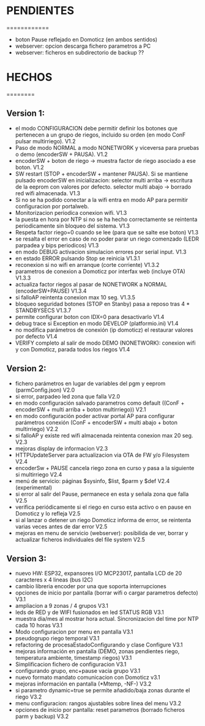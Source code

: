 # PENDIENTES
============
- boton Pause reflejado en Domoticz (en ambos sentidos)
- webserver: opcion descarga fichero parametros a PC
- webserver: ficheros en subdirectorio de backup ??

# HECHOS
========
## Version 1:
- el modo CONFIGURACION debe permitir definir los botones que pertenecen a un grupo de riegos, incluido su orden (en modo ConF pulsar multirriego). V1.2
- Paso de modo NORMAL a modo NONETWORK y viceversa para pruebas o demo (encoderSW + PAUSA). V1.2
- encoderSW + boton de riego -> muestra factor de riego asociado a ese boton. V1.2
- SW restart (STOP + encoderSW + mantener PAUSA). Si se mantiene pulsado encoderSW en inicializacion:
    selector multi arriba -> escritura de la eeprom con valores por defecto.
    selector multi abajo  -> borrado red wifi almacenada. V1.3 
- Si no se ha podido conectar a la wifi entra en modo AP para permitir configuracion por portalweb.  
- Monitorizacion periodica conexion wifi. V1.3
- la puesta en hora por NTP si no se ha hecho correctamente se reintenta periodicamente sin
  bloqueo del sistema. V1.3
- Respeta factor riego=0 cuando se lee (para que se salte ese boton) V1.3
- se resalta el error en caso de no poder parar un riego comenzado (LEDR parpadea y bips
  periodicos) V1.3
- en modo DEBUG activacion simulacion errores por serial input. V1.3
- en estado ERROR pulsando Stop se reinicia V1.3.1
- reconexion si no wifi en arranque (corte corriente) V1.3.2
- parametros de conexion a Domoticz por interfax web (incluye OTA) V1.3.3
- actualiza factor riegos al pasar de NONETWORK a NORMAL (encoderSW+PAUSE) V1.3.4
- si falloAP reintenta conexion max 10 seg. V1.3.5
- bloqueo seguridad botones (STOP en Stanby) pasa a reposo tras 4 * STANDBYSECS V1.3.7
- permite configurar boton con IDX=0 para desactivarlo V1.4
- debug trace si Exception en modo DEVELOP (platformio.ini) V1.4
- no modifica parámetros de conexión (ip domoticz) el restaurar valores por defecto V1.4
- VERIFY completo al salir de modo DEMO (NONETWORK): conexion wifi y con Domoticz, parada todos los riegos V1.4
## Version 2:
- fichero parámetros en lugar de variables del pgm y eeprom (parmConfig.json) V2.0
- si error, parpadeo led zona que falla V2.0
- en modo configuración salvado parametros como default ((ConF + encoderSW +
  multi arriba + boton multirriego)) V2.1
- en modo configuración poder activar portal AP para configurar parámetros conexión (ConF + encoderSW +
  multi abajo + boton multirriego) V2.2
- si falloAP y existe red wifi almacenada reintenta conexion max 20 seg. V2.3
- mejoras display de informacion V2.3
- HTTPUpdateServer para actualizacion via OTA de FW y/o Filesystem V2.4
- encoderSw + PAUSE cancela riego zona en curso y pasa a la siguiente si multirriego V2.4
- menú de servicio: páginas $sysinfo, $list, $parm y $def V2.4 (experimental)
- si error al salir del Pause, permanece en esta y señala zona que falla V2.5
- verifica periódicamente si el riego en curso esta activo o en pause en Domoticz y lo refleja V2.5
- si al lanzar o detener un riego Domoticz informa de error, se reintenta varias veces antes de dar error V2.5
- mejoras en menu de servicio (webserver): posibilida de ver, borrar y actualizar ficheros individuales del file system V2.5
## Version 3:
- nuevo HW: ESP32, expansores I/O MCP23017, pantalla LCD de 20 caracteres x 4 lineas (bus I2C)
- cambio libreria encoder por una que soporta interrupciones
- opciones de inicio por pantalla (borrar wifi o cargar parametros defecto) V3.1
- ampliacion a 9 zonas / 4 grupos V3.1
- leds de RED y de WIFI fusionados en led STATUS RGB V3.1
- muestra dia/mes al mostrar hora actual. Sincronizacion del time por NTP cada 10 horas V3.1
- Modo configuracion por menu en pantalla V3.1
- pseudogrupo riego temporal V3.1
- refactoring  de procesaEstadoConfigurando y clase Configure  V3.1
- mejoras información en pantalla (DEMO, zonas pendientes riego, temperatura ambiente, timestamp riegos) V3.1
- Simplificacion fichero de configuracion V3.1
- configurando grupo, enc+pause vacia grupo V3.1
- nuevo formato mandato comunicacion con Domoticz v3.1
- mejoras información en pantalla (*Mtemp, -NF-) V3.2
- si parametro dynamic=true se permite añadido/baja zonas durante el riego V3.2
- menu configuracion: rangos ajustables sobre linea del menu V3.2
- opciones de inicio por pantalla: reset parametros (borrado ficheros parm y backup) V3.2



